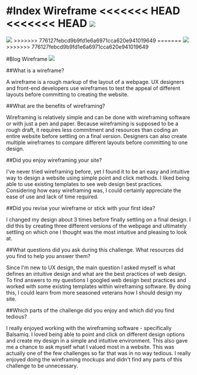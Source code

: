 #Index Wireframe
<<<<<<< HEAD
<<<<<<< HEAD
<img src="/imgs/wireframe-index.jpg">
=======
<img src="~/imgs/wireframe-index.jpg">
>>>>>>> 776127febcd9b9fd1e6a6971cca620e941019649
=======
<img src="~/imgs/wireframe-index.jpg">
>>>>>>> 776127febcd9b9fd1e6a6971cca620e941019649

#Blog Wireframe
<img src="~/imgs/wireframe-blog-index.jpg">

##What is a wireframe?

A wireframe is a rough markup of the layout of a webpage.  UX designers and front-end developers use wireframes to test the appeal of different layouts before committing to creating the website.

##What are the benefits of wireframing?

Wireframing is relatively simple and can be done with wireframing software or with just a pen and paper.  Because wireframing is supposed to be a rough draft, it requires less commitment and resources than coding an entire website before settling on a final version.  Designers can also create multiple wireframes to compare different layouts before committing to one design.

##Did you enjoy wireframing your site?

I've never tried wireframing before, yet I found it to be an easy and intuitive way to design a website using simple point and click methods.  I liked being able to use existing templates to see web design best practices.  Considering how easy wireframing was, I could certainly appreciate the ease of use and lack of time required.

##Did you revise your wireframe or stick with your first idea?

I changed my design about 3 times before finally settling on a final design.  I did this by creating three different versions of the webpage and ultimately settling on which one I thought was the most intuitive and pleasing to look at.

##What questions did you ask during this challenge.  What resources did you find to help you answer them?

Since I'm new to UX design, the main question I asked myself is what defines an intuitive design and what are the best practices of web design.  To find answers to my questions I googled web design best practices and worked with some existing templates within wireframing software.  By doing this, I could learn from more seasoned veterans how I should design my site.

##Which parts of the challenge did you enjoy and which did you find tedious?

I really enjoyed working with the wireframing software - specifically Balsamiq. I loved being able to point and click on different design options and create my design in a simple and intuitive environment.  This also gave me a chance to ask myself what I valued most in a website.  This was actually one of the few challenges so far that was in no way tedious.  I really enjoyed doing the wireframing mockups and didn't find any parts of this challenge to be unnecessary.